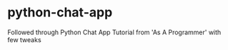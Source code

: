 ﻿# python-chat-app

Followed through Python Chat App Tutorial from 'As A Programmer' with few tweaks
